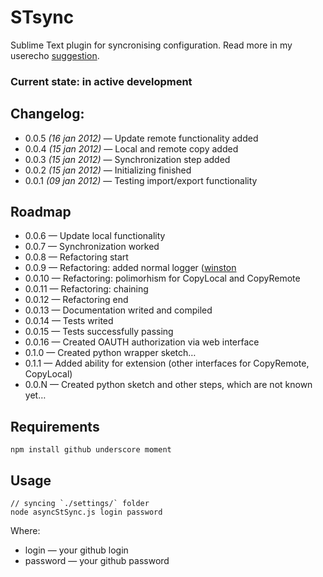 # STsync #

Sublime Text plugin for syncronising configuration. Read more in my userecho [suggestion][1].

### Current state: in active development ###

## Changelog: ##

* 0.0.5 *(16 jan 2012)* — Update remote functionality added
* 0.0.4 *(15 jan 2012)* — Local and remote copy added
* 0.0.3 *(15 jan 2012)* — Synchronization step added
* 0.0.2 *(15 jan 2012)* — Initializing finished
* 0.0.1 *(09 jan 2012)* — Testing import/export functionality

## Roadmap ##

* 0.0.6 — Update local functionality
* 0.0.7 — Synchronization worked
* 0.0.8 — Refactoring start
* 0.0.9 — Refactoring: added normal logger ([winston][2]
* 0.0.10 — Refactoring: polimorhism for CopyLocal and CopyRemote
* 0.0.11 — Refactoring: chaining
* 0.0.12 — Refactoring end
* 0.0.13 — Documentation writed and compiled
* 0.0.14 — Tests writed
* 0.0.15 — Tests successfully passing
* 0.0.16 — Created OAUTH authorization via web interface
* 0.1.0 — Created python wrapper sketch…
* 0.1.1 — Added ability for extension (other interfaces for CopyRemote, CopyLocal)
* 0.0.N — Created python sketch and other steps, which are not known yet…

## Requirements ##

    npm install github underscore moment

## Usage ##
    
    // syncing `./settings/` folder
    node asyncStSync.js login password


Where:

* login — your github login
* password — your github password








[1]: http://sublimetext.userecho.com/topic/111402-syncing-settings-files-and-plugins-list-with-gistgithubcom/ 'Syncing settings files and plugins list with gist.github.com'
[2]: https://github.com/flatiron/winston "multi-transport async logging library for node.js"
